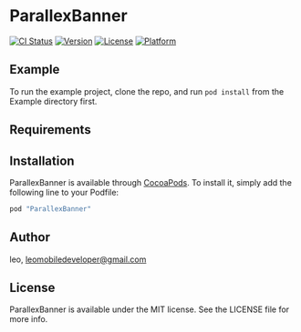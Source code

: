 # ParallexBanner

[![CI Status](http://img.shields.io/travis/leo/ParallexBanner.svg?style=flat)](https://travis-ci.org/leo/ParallexBanner)
[![Version](https://img.shields.io/cocoapods/v/ParallexBanner.svg?style=flat)](http://cocoapods.org/pods/ParallexBanner)
[![License](https://img.shields.io/cocoapods/l/ParallexBanner.svg?style=flat)](http://cocoapods.org/pods/ParallexBanner)
[![Platform](https://img.shields.io/cocoapods/p/ParallexBanner.svg?style=flat)](http://cocoapods.org/pods/ParallexBanner)

## Example

To run the example project, clone the repo, and run `pod install` from the Example directory first.

## Requirements

## Installation

ParallexBanner is available through [CocoaPods](http://cocoapods.org). To install
it, simply add the following line to your Podfile:

```ruby
pod "ParallexBanner"
```

## Author

leo, leomobiledeveloper@gmail.com

## License

ParallexBanner is available under the MIT license. See the LICENSE file for more info.
